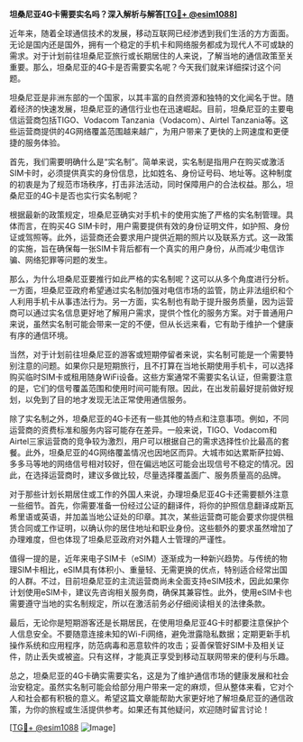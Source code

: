 **坦桑尼亚4G卡需要实名吗？深入解析与解答[[TG💪+ @esim1088](https://t.me/s/esim1088)]**

近年来，随着全球通信技术的发展，移动互联网已经渗透到我们生活的方方面面。无论是国内还是国外，拥有一个稳定的手机卡和网络服务都成为现代人不可或缺的需求。对于计划前往坦桑尼亚旅行或长期居住的人来说，了解当地的通信政策至关重要。那么，坦桑尼亚的4G卡是否需要实名呢？今天我们就来详细探讨这个问题。

坦桑尼亚是非洲东部的一个国家，以其丰富的自然资源和独特的文化闻名于世。随着经济的快速发展，坦桑尼亚的通信行业也在迅速崛起。目前，坦桑尼亚的主要电信运营商包括TIGO、Vodacom Tanzania（Vodacom）、Airtel Tanzania等。这些运营商提供的4G网络覆盖范围越来越广，为用户带来了更快的上网速度和更便捷的服务体验。

首先，我们需要明确什么是“实名制”。简单来说，实名制是指用户在购买或激活SIM卡时，必须提供真实的身份信息，比如姓名、身份证号码、地址等。这种制度的初衷是为了规范市场秩序，打击非法活动，同时保障用户的合法权益。那么，坦桑尼亚的4G卡是否也实行实名制呢？

根据最新的政策规定，坦桑尼亚确实对手机卡的使用实施了严格的实名制管理。具体而言，在购买4G SIM卡时，用户需要提供有效的身份证明文件，如护照、身份证或驾照等。此外，运营商还会要求用户提供近期的照片以及联系方式。这一政策的实施，旨在确保每一张SIM卡背后都有一个真实的用户身份，从而减少电信诈骗、网络犯罪等问题的发生。

那么，为什么坦桑尼亚要推行如此严格的实名制呢？这可以从多个角度进行分析。一方面，坦桑尼亚政府希望通过实名制加强对电信市场的监管，防止非法组织和个人利用手机卡从事违法行为。另一方面，实名制也有助于提升服务质量，因为运营商可以通过实名信息更好地了解用户需求，提供个性化的服务方案。对于普通用户来说，虽然实名制可能会带来一定的不便，但从长远来看，它有助于维护一个健康有序的通信环境。

当然，对于计划前往坦桑尼亚的游客或短期停留者来说，实名制可能是一个需要特别注意的问题。如果你只是短期旅行，且不打算在当地长期使用手机卡，可以选择购买临时SIM卡或租用随身WiFi设备。这些方案通常不需要实名认证，但需要注意的是，它们的信号覆盖范围和使用时间可能有限。因此，在出发前最好提前做好规划，以免到了目的地才发现无法正常使用通信服务。

除了实名制之外，坦桑尼亚的4G卡还有一些其他的特点和注意事项。例如，不同运营商的资费标准和服务内容可能存在差异。一般来说，TIGO、Vodacom和Airtel三家运营商的竞争较为激烈，用户可以根据自己的需求选择性价比最高的套餐。此外，坦桑尼亚的4G网络覆盖情况也因地区而异。大城市如达累斯萨拉姆、多多马等地的网络信号相对较好，但在偏远地区可能会出现信号不稳定的情况。因此，在选择运营商时，建议多做比较，尽量选择覆盖面广、服务质量高的品牌。

对于那些计划长期居住或工作的外国人来说，办理坦桑尼亚4G卡还需要额外注意一些细节。首先，你需要准备一份经过公证的翻译件，将你的护照信息翻译成斯瓦希里语或英语，并加盖当地公证处的印章。其次，某些运营商可能会要求你提供租赁合同或工作证明，以确认你的居住地址和职业身份。这些额外的要求虽然增加了办理难度，但也体现了坦桑尼亚政府对外籍人士管理的严谨性。

值得一提的是，近年来电子SIM卡（eSIM）逐渐成为一种新兴趋势。与传统的物理SIM卡相比，eSIM具有体积小、重量轻、无需更换的优点，特别适合经常出国的人群。不过，目前坦桑尼亚的主流运营商尚未全面支持eSIM技术，因此如果你计划使用eSIM卡，建议先咨询相关服务商，确保其兼容性。此外，使用eSIM卡也需要遵守当地的实名制规定，所以在激活前务必仔细阅读相关的法律条款。

最后，无论你是短期游客还是长期居民，在使用坦桑尼亚4G卡时都要注意保护个人信息安全。不要随意连接未知的Wi-Fi网络，避免泄露隐私数据；定期更新手机操作系统和应用程序，防范病毒和恶意软件的攻击；妥善保管好SIM卡及相关证件，防止丢失或被盗。只有这样，才能真正享受到移动互联网带来的便利与乐趣。

总之，坦桑尼亚的4G卡确实需要实名，这是为了维护通信市场的健康发展和社会治安稳定。虽然实名制可能会给部分用户带来一定的麻烦，但从整体来看，它对个人和社会都有积极的意义。希望这篇文章能帮助大家更好地了解坦桑尼亚的通信政策，为你的旅程或生活提供参考。如果还有其他疑问，欢迎随时留言讨论！

[[TG💪+ @esim1088](https://t.me/s/esim1088) ![Image](https://i.postimg.cc/4NQfJmqS/Snipaste-2025-05-13-00-14-12.png)]